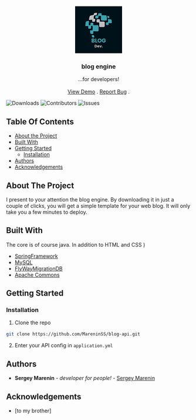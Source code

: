 <br/>
<p align="center">
  <a href="https://github.com/MareninSS/blog-api">
    <img src="images/blogo.png" alt="Logo" width="128" height="128">
  </a>

  <h3 align="center">blog engine</h3>

  <p align="center">
    ...for developers!
    <br/>
    <br/>
    <a href="https://blog-marenin.herokuapp.com">View Demo</a>
    .
    <a href="https://github.com/MareninSS/blog-api/issues">Report Bug</a>
    .
  </p>
</p>

![Downloads](https://img.shields.io/github/downloads/MareninSS/blog-api/total) ![Contributors](https://img.shields.io/github/contributors/MareninSS/blog-api?color=dark-green) ![Issues](https://img.shields.io/github/issues/MareninSS/blog-api) 

## Table Of Contents

* [About the Project](#about-the-project)
* [Built With](#built-with)
* [Getting Started](#getting-started)
  * [Installation](#installation)
* [Authors](#authors)
* [Acknowledgements](#acknowledgements)

## About The Project

I present to your attention the blog engine.
By downloading it in just a couple of clicks, you will get a simple template for your web blog. It will only take you a few minutes to deploy.

## Built With

The core is of course java. In addition to HTML and CSS )

* [SpringFramework](spring.io)
* [MySQL](https://www.mysql.com/)
* [FlyWayMigrationDB](https://flywaydb.org/)
* [Apache Commons](https://commons.apache.org/)

## Getting Started


### Installation

1. Clone the repo

```sh
git clone https://github.com/MareninSS/blog-api.git
```
2. Enter your API config in `application.yml`


## Authors

* **Sergey Marenin** - *developer for people!* - [Sergey Marenin](https://github.com/MareninSS) 

## Acknowledgements

* [to my brother]

